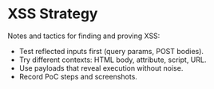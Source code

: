 # XSS Strategy

Notes and tactics for finding and proving XSS:
- Test reflected inputs first (query params, POST bodies).
- Try different contexts: HTML body, attribute, script, URL.
- Use payloads that reveal execution without noise.
- Record PoC steps and screenshots.
